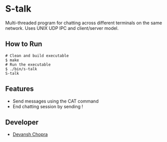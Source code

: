 # S-talk 
Multi-threaded program for chatting across different terminals on the same network. Uses UNIX UDP IPC and client/server model. 

## How to Run
```
# Clean and build executable
$ make
# Run the executable
$ ./bin/s-talk
S-talk
```

## Features 
- Send messages using the CAT command
- End chatting session by sending !

## Developer
- [Devansh Chopra](https://github.com/dchop)